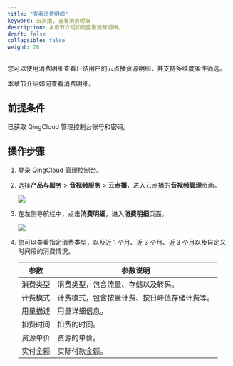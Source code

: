 ```yaml
---
title: "查看消费明细"
keyword: 云点播, 查看消费明细
description: 本章节介绍如何查看消费明细。
draft: false
collapsible: false
weight: 20
---
```


您可以使用消费明细查看日结用户的云点播资源明细，并支持多维度条件筛选。

本章节介绍如何查看消费明细。

## 前提条件

已获取 QingCloud 管理控制台账号和密码。

## 操作步骤

1. 登录 QingCloud 管理控制台。

2. 选择**产品与服务** > **音视频服务** > **云点播**，进入云点播的**音视频管理**页面。

   ![](/audio_and_video/vod/_images/um_video_list.png)

3. 在左侧导航栏中，点击**消费明细**，进入**消费明细**页面。

   ![](/audio_and_video/vod/_images/um_bill_list.png)

4. 您可以查看指定消费类型，以及近 1 个月、近 3 个月、近 3 个月以及自定义时间段的消费情况。

   | 参数     | 参数说明                                     |
   | -------- | -------------------------------------------- |
   | 消费类型 | 消费类型，包含流量、存储以及转码。           |
   | 计费模式 | 计费模式，包含按量计费、按日峰值存储计费等。 |
   | 用量描述 | 用量详细信息。                               |
   | 扣费时间 | 扣费的时间。                                 |
   | 资源单价 | 资源的单价。                                 |
   | 实付金额 | 实际付款金额。                               |

   

